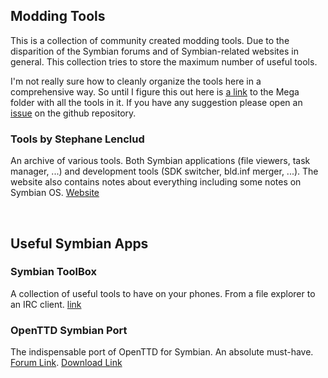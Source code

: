 ## Modding Tools

This is a collection of community created modding tools. Due to the disparition of the Symbian forums and of Symbian-related websites in general. This collection tries to store the maximum number of useful tools.

I'm not really sure how to cleanly organize the tools here in a comprehensive way. So until I figure this out here is [a link](https://mega.nz/#F!ml02EAjK!N9AlbkZ9qxCoSKnMxKIQeQ) to the Mega folder with all the tools in it. If you have any suggestion please open an [issue](https://github.com/mrRosset/Symbian-Archive/) on the github repository.

### Tools by Stephane Lenclud

An archive of various tools. Both Symbian applications (file viewers, task manager, ...) and development tools (SDK switcher, bld.inf merger, ...). The website also contains notes about everything including some notes on Symbian OS. [Website](http://slion.net/view/Dev)

<br>

## Useful Symbian Apps

### Symbian ToolBox

A collection of useful tools to have on your phones. From a file explorer to an IRC client. [link](http://symbian.host-ed.me/)

### OpenTTD Symbian Port

The indispensable port of OpenTTD for Symbian. An absolute must-have. [Forum Link](https://www.tt-forums.net/viewtopic.php?t=35942). [Download Link](http://team.pld-linux.org/~wolf/symbian/)
